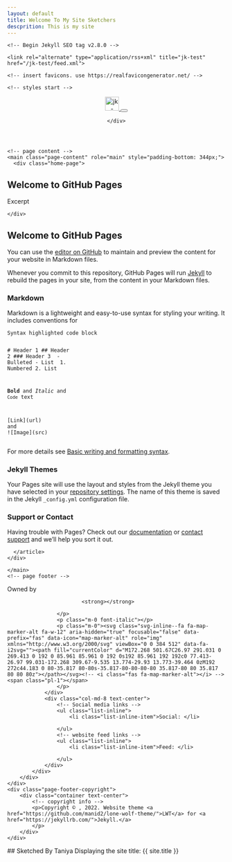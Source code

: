 ```yaml
---
layout: default 
title: Welcome To My Site Sketchers
descprition: This is my site 
---
```

<html lang="en" class="fontawesome-i2svg-active fontawesome-i2svg-complete"><head>
    <meta charset="utf-8">
    <meta http-equiv="X-UA-Compatible" content="IE=edge">
    <meta name="viewport" content="width=device-width, initial-scale=1">

    <!-- Begin Jekyll SEO tag v2.8.0 -->
<title>Welcome to GitHub Pages | jk-test</title>
<meta name="generator" content="Jekyll v3.9.2">
<meta property="og:title" content="Welcome to GitHub Pages">
<meta property="og:locale" content="en_US">
<!-- End Jekyll SEO tag -->


    <link rel="alternate" type="application/rss+xml" title="jk-test" href="/jk-test/feed.xml">

    <!-- insert favicons. use https://realfavicongenerator.net/ -->
<!-- favicon start -->
<!-- FIXME: unable to place favicons in docs/assests folder chrome error -->
<link rel="apple-touch-icon" sizes="180x180" href="/jk-test/assets/images/favicons/apple-touch-icon.png">
<link rel="icon" type="image/png" sizes="32x32" href="/jk-test/assets/images/favicons/favicon-32x32.png">
<link rel="icon" type="image/png" sizes="16x16" href="/jk-test/assets/images/favicons/favicon-16x16.png">
<link rel="manifest" href="/jk-test/assets/images/favicons/site.webmanifest">
<link rel="mask-icon" color="#495ce7" href="/jk-test/assets/images/favicons/safari-pinned-tab.svg">
<meta name="msapplication-TileColor" content="#da532c">
<meta name="theme-color" content="#ffffff">
<link rel="shortcut icon" href="/jk-test/assets/images/favicons/favicon.ico">
<meta name="msapplication-config" content="/jk-test/assets/images/favicons/browserconfig.xml">
<!-- favicon end -->

    <!-- styles start -->
<link rel="stylesheet" href="/jk-test/assets/css/main.css">
<!-- styles end -->
</head>

<body>
  <!-- page container -->
  <div class="page-container">
    <!-- page header -->
    <header class="navbar navbar-expand-lg navbar-dark bg-primary shadow-sm">
  <nav class="container">
    <!-- site home -->
    <a class="navbar-brand" href="https://taniyacato.github.io/jk-test/">
      <img src="" alt="jk-test logo" height="32" width="32">
    </a>
    <button class="navbar-toggler" type="button" data-toggle="collapse" data-target="#navbarColor01" aria-controls="navbarColor01" aria-expanded="false" aria-label="Toggle navigation">
      <span class="navbar-toggler-icon"></span>
    </button>
    <div class="collapse navbar-collapse" id="navbarColor01">
      <ul class="navbar-nav mr-auto">
        <!-- TODO add theme version dropdown here --></ul>
      
    </div>
  </nav>
</header>

    <!-- page content -->
    <main class="page-content" role="main" style="padding-bottom: 344px;">
      <div class="home-page">
  <!-- home page header -->
  <section class="home-page-header">
    <div class="container text-center">
      <h1 class="animated fadeInDownBig">Welcome to GitHub Pages</h1>
      <p class="lead">Excerpt</p></div>
  </section>

  <!-- home page features -->
  <section class="home-page-features">
    <div class="container">
      
    </div>
  </section>

  <!-- home page article -->
  <section class="home-page-article">
    <div class="container">
      <article>
        <h2 id="welcome-to-github-pages">Welcome to GitHub Pages</h2>

<p>You can use the <a href="https://github.com/TaniyaCato/jk-test/edit/gh-pages/index.md">editor on GitHub</a> to maintain and preview the content for your website in Markdown files.</p>

<p>Whenever you commit to this repository, GitHub Pages will run <a href="https://jekyllrb.com/">Jekyll</a> to rebuild the pages in your site, from the content in your Markdown files.</p>

<h3 id="markdown">Markdown</h3>

<p>Markdown is a lightweight and easy-to-use syntax for styling your writing. It includes conventions for</p>

<div class="language-markdown highlighter-rouge"><div class="highlight"><pre class="highlight"><code>Syntax highlighted code block

<span class="gh"># Header 1</span>
<span class="gu">## Header 2</span>
<span class="gu">### Header 3</span>
<span class="p">
-</span> Bulleted
<span class="p">-</span> List
<span class="p">
1.</span> Numbered
<span class="p">2.</span> List

<span class="gs">**Bold**</span> and _Italic_ and <span class="sb">`Code`</span> text

<span class="p">[</span><span class="nv">Link</span><span class="p">](</span><span class="sx">url</span><span class="p">)</span> and !<span class="p">[</span><span class="nv">Image</span><span class="p">](</span><span class="sx">src</span><span class="p">)</span>
</code></pre></div></div>

<p>For more details see <a href="https://docs.github.com/en/github/writing-on-github/getting-started-with-writing-and-formatting-on-github/basic-writing-and-formatting-syntax">Basic writing and formatting syntax</a>.</p>

<h3 id="jekyll-themes">Jekyll Themes</h3>

<p>Your Pages site will use the layout and styles from the Jekyll theme you have selected in your <a href="https://github.com/TaniyaCato/jk-test/settings/pages">repository settings</a>. The name of this theme is saved in the Jekyll <code class="language-plaintext highlighter-rouge">_config.yml</code> configuration file.</p>

<h3 id="support-or-contact">Support or Contact</h3>

<p>Having trouble with Pages? Check out our <a href="https://docs.github.com/categories/github-pages-basics/">documentation</a> or <a href="https://support.github.com/contact">contact support</a> and we’ll help you sort it out.</p>

      </article>
    </div>
  </section>
</div>

    </main>
    <!-- page footer -->
    



<footer class="page-footer">
    <div class="page-footer-owner">
        <div class="container">
            <div class="row">
                <div class="col-md-4 pb-3 text-center">
                    <!-- owner info -->
                    <p class="m-0">
                        Owned by
                        
                            <strong></strong>
                        
                    </p>
                    <p class="m-0 font-italic"></p>
                    <p class="m-0"><svg class="svg-inline--fa fa-map-marker-alt fa-w-12" aria-hidden="true" focusable="false" data-prefix="fas" data-icon="map-marker-alt" role="img" xmlns="http://www.w3.org/2000/svg" viewBox="0 0 384 512" data-fa-i2svg=""><path fill="currentColor" d="M172.268 501.67C26.97 291.031 0 269.413 0 192 0 85.961 85.961 0 192 0s192 85.961 192 192c0 77.413-26.97 99.031-172.268 309.67-9.535 13.774-29.93 13.773-39.464 0zM192 272c44.183 0 80-35.817 80-80s-35.817-80-80-80-80 35.817-80 80 35.817 80 80 80z"></path></svg><!-- <i class="fas fa-map-marker-alt"></i> --><span class="pl-1"></span>
                    </p>
                </div>
                <div class="col-md-8 text-center">
                    <!-- Social media links -->
                    <ul class="list-inline">
                        <li class="list-inline-item">Social: </li>
                        
                    </ul>
                    <!-- website feed links -->
                    <ul class="list-inline">
                        <li class="list-inline-item">Feed: </li>
                        
                    </ul>
                </div>
            </div>
        </div>
    </div>
    <div class="page-footer-copyright">
        <div class="container text-center">
            <!-- copyright info -->
            <p>Copyright © , 2022. Website theme <a href="https://github.com/manid2/lone-wolf-theme/">LWT</a> for <a href="https://jekyllrb.com/">Jekyll.</a>
            </p>
        </div>
    </div>
</footer>
  </div>
  <!-- site scripts start -->
<script src="https://code.jquery.com/jquery-3.3.1.slim.min.js" integrity="sha384-q8i/X+965DzO0rT7abK41JStQIAqVgRVzpbzo5smXKp4YfRvH+8abtTE1Pi6jizo" crossorigin="anonymous"></script>
<script src="https://cdnjs.cloudflare.com/ajax/libs/popper.js/1.14.7/umd/popper.min.js" integrity="sha384-UO2eT0CpHqdSJQ6hJty5KVphtPhzWj9WO1clHTMGa3JDZwrnQq4sF86dIHNDz0W1" crossorigin="anonymous"></script>
<script src="https://stackpath.bootstrapcdn.com/bootstrap/4.3.1/js/bootstrap.min.js" integrity="sha384-JjSmVgyd0p3pXB1rRibZUAYoIIy6OrQ6VrjIEaFf/nJGzIxFDsf4x0xIM+B07jRM" crossorigin="anonymous"></script>

<script defer="" src="https://use.fontawesome.com/releases/v5.7.2/js/all.js" integrity="sha384-0pzryjIRos8mFBWMzSSZApWtPl/5++eIfzYmTgBBmXYdhvxPc+XcFEk+zJwDgWbP" crossorigin="anonymous"></script>

<script src="/jk-test/assets/js/main.min.js"></script>







<!-- site scripts end -->




<!-->
## Sketched By Taniya 

Displaying the site title: {{ site.title }}

